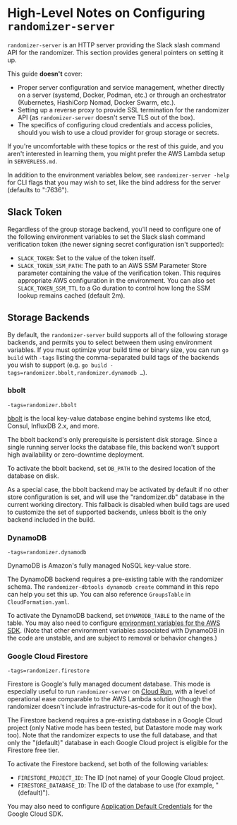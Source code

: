 # High-Level Notes on Configuring `randomizer-server`

`randomizer-server` is an HTTP server providing the Slack slash command API for
the randomizer. This section provides general pointers on setting it up.

This guide **doesn't** cover:

- Proper server configuration and service management, whether directly on a
  server (systemd, Docker, Podman, etc.) or through an orchestrator
  (Kubernetes, HashiCorp Nomad, Docker Swarm, etc.).
- Setting up a reverse proxy to provide SSL termination for the randomizer API
  (as `randomizer-server` doesn't serve TLS out of the box).
- The specifics of configuring cloud credentials and access policies, should
  you wish to use a cloud provider for group storage or secrets.

If you're uncomfortable with these topics or the rest of this guide, and you
aren't interested in learning them, you might prefer the AWS Lambda setup in
`SERVERLESS.md`.

In addition to the environment variables below, see `randomizer-server -help`
for CLI flags that you may wish to set, like the bind address for the server
(defaults to ":7636").

## Slack Token

Regardless of the group storage backend, you'll need to configure one of the
following environment variables to set the Slack slash command verification
token (the newer signing secret configuration isn't supported):

- `SLACK_TOKEN`: Set to the value of the token itself.
- `SLACK_TOKEN_SSM_PATH`: The path to an AWS SSM Parameter Store parameter
  containing the value of the verification token. This requires appropriate AWS
  configuration in the environment. You can also set `SLACK_TOKEN_SSM_TTL` to a
  Go duration to control how long the SSM lookup remains cached (default 2m).

## Storage Backends

By default, the `randomizer-server` build supports all of the following storage
backends, and permits you to select between them using environment variables.
If you must optimize your build time or binary size, you can run `go build`
with `-tags` listing the comma-separated build tags of the backends you wish to
support (e.g. `go build -tags=randomizer.bbolt,randomizer.dynamodb …`).

### bbolt

`-tags=randomizer.bbolt`

[bbolt][bbolt] is the local key-value database engine behind systems like etcd,
Consul, InfluxDB 2.x, and more.

The bbolt backend's only prerequisite is persistent disk storage. Since a
single running server locks the database file, this backend won't support high
availability or zero-downtime deployment.

To activate the bbolt backend, set `DB_PATH` to the desired location of the
database on disk.

As a special case, the bbolt backend may be activated by default if no other
store configuration is set, and will use the "randomizer.db" database in the
current working directory. This fallback is disabled when build tags are used
to customize the set of supported backends, unless bbolt is the only backend
included in the build.

[bbolt]: https://go.etcd.io/bbolt

### DynamoDB

`-tags=randomizer.dynamodb`

DynamoDB is Amazon's fully managed NoSQL key-value store.

The DynamoDB backend requires a pre-existing table with the randomizer schema.
The `randomizer-dbtools dynamodb create` command in this repo can help you set
this up. You can also reference `GroupsTable` in `CloudFormation.yaml`.

To activate the DynamoDB backend, set `DYNAMODB_TABLE` to the name of the
table. You may also need to configure [environment variables for the AWS
SDK][AWS vars]. (Note that other environment variables associated with DynamoDB
in the code are unstable, and are subject to removal or behavior changes.)

[AWS vars]: https://docs.aws.amazon.com/cli/latest/userguide/cli-configure-envvars.html

### Google Cloud Firestore

`-tags=randomizer.firestore`

Firestore is Google's fully managed document database. This mode is especially
useful to run `randomizer-server` on [Cloud Run][Cloud Run], with a level of
operational ease comparable to the AWS Lambda solution (though the randomizer
doesn't include infrastructure-as-code for it out of the box).

The Firestore backend requires a pre-existing database in a Google Cloud
project (only Native mode has been tested, but Datastore mode may work too).
Note that the randomizer expects to use the full database, and that only the
"(default)" database in each Google Cloud project is eligible for the Firestore
free tier.

To activate the Firestore backend, set both of the following variables:

- `FIRESTORE_PROJECT_ID`: The ID (not name) of your Google Cloud project.
- `FIRESTORE_DATABASE_ID`: The ID of the database to use (for example,
  "(default)").

You may also need to configure [Application Default Credentials][ADC] for the
Google Cloud SDK.

[Cloud Run]: https://cloud.google.com/run
[ADC]: https://cloud.google.com/docs/authentication/application-default-credentials

